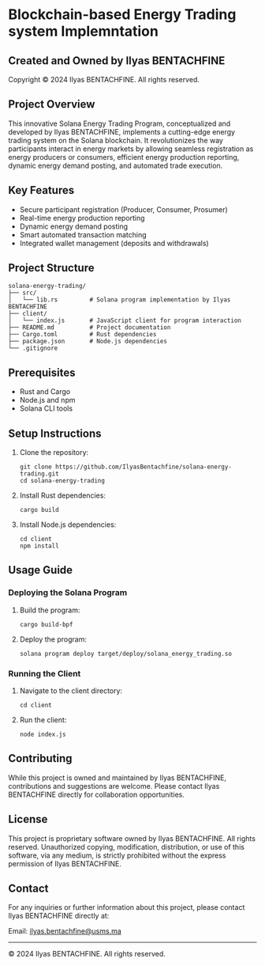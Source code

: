 # Blockchain-based  Energy Trading system Implemntation 

## Created and Owned by Ilyas BENTACHFINE

Copyright © 2024 Ilyas BENTACHFINE. All rights reserved.

## Project Overview

This innovative Solana Energy Trading Program, conceptualized and developed by Ilyas BENTACHFINE, implements a cutting-edge energy trading system on the Solana blockchain. It revolutionizes the way participants interact in energy markets by allowing seamless registration as energy producers or consumers, efficient energy production reporting, dynamic energy demand posting, and automated trade execution.

## Key Features

- Secure participant registration (Producer, Consumer, Prosumer)
- Real-time energy production reporting
- Dynamic energy demand posting
- Smart automated transaction matching
- Integrated wallet management (deposits and withdrawals)

## Project Structure

```
solana-energy-trading/
├── src/
│   └── lib.rs         # Solana program implementation by Ilyas BENTACHFINE
├── client/
│   └── index.js       # JavaScript client for program interaction
├── README.md          # Project documentation
├── Cargo.toml         # Rust dependencies
├── package.json       # Node.js dependencies
└── .gitignore
```

## Prerequisites

- Rust and Cargo
- Node.js and npm
- Solana CLI tools

## Setup Instructions

1. Clone the repository:
   ```
   git clone https://github.com/IlyasBentachfine/solana-energy-trading.git
   cd solana-energy-trading
   ```

2. Install Rust dependencies:
   ```
   cargo build
   ```

3. Install Node.js dependencies:
   ```
   cd client
   npm install
   ```

## Usage Guide

### Deploying the Solana Program

1. Build the program:
   ```
   cargo build-bpf
   ```

2. Deploy the program:
   ```
   solana program deploy target/deploy/solana_energy_trading.so
   ```

### Running the Client

1. Navigate to the client directory:
   ```
   cd client
   ```

2. Run the client:
   ```
   node index.js
   ```

## Contributing

While this project is owned and maintained by Ilyas BENTACHFINE, contributions and suggestions are welcome. Please contact Ilyas BENTACHFINE directly for collaboration opportunities.

## License

This project is proprietary software owned by Ilyas BENTACHFINE. All rights reserved. Unauthorized copying, modification, distribution, or use of this software, via any medium, is strictly prohibited without the express permission of Ilyas BENTACHFINE.

## Contact

For any inquiries or further information about this project, please contact Ilyas BENTACHFINE directly at:

Email: ilyas.bentachfine@usms.ma

---

© 2024 Ilyas BENTACHFINE. All rights reserved.
